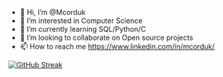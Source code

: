 - 👋 Hi, I’m @Mcorduk
- 👀 I’m interested in Computer Science
- 🌱 I’m currently learning SQL/Python/C
- 💞️ I’m looking to collaborate on Open source projects
- 📫 How to reach me https://www.linkedin.com/in/mcorduk/
  
[![GitHub Streak](https://streak-stats.demolab.com/?user=Mcorduk)](https://git.io/streak-stats)
